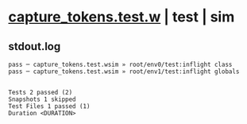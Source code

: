 # [capture_tokens.test.w](../../../../../examples/tests/valid/capture_tokens.test.w) | test | sim

## stdout.log
```log
pass ─ capture_tokens.test.wsim » root/env0/test:inflight class  
pass ─ capture_tokens.test.wsim » root/env1/test:inflight globals
 
 
Tests 2 passed (2)
Snapshots 1 skipped
Test Files 1 passed (1)
Duration <DURATION>
```

